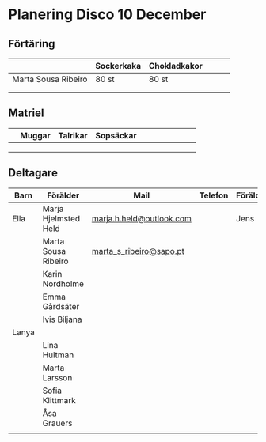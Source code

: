 # Planering Disco 10 December

## Förtäring

|   |  Sockerkaka | Chokladkakor  |   |   |  |
|---|---|---|---|---|---|
| Marta Sousa Ribeiro  | 80 st | 80 st |   |   |   |
|   |   |   |   |   |   |
|   |   |   |   |   |   |

## Matriel
|   | Muggar | Talrikar  | Sopsäckar  |   |   |   |   |   |   |   |
|---|---|---|---|---|---|---|---|---|---|---|
|   |   |   |   |   |   |   |   |   |   |   |
|   |   |   |   |   |   |   |   |   |   |   |
|   |   |   |   |   |   |   |   |   |   |   |

## Deltagare
|  Barn | Förälder | Mail  | Telefon  | Förälder  | Mail | Telefon   |
|---|---|---|---|---|---|---|
| Ella | Marja Hjelmsted Held  | marja.h.held@outlook.com  | | Jens  | jens.held@gmail.com  | 070-557 05 32   |    
|   | Marta Sousa Ribeiro  | marta_s_ribeiro@sapo.pt  |   |   |    |    |
|   | Karin Nordholme  |   |   |   |    |    |
|   | Emma Gårdsäter  |   |   |   |    |    |
|   | Ivis Biljana  |   |   |   |    |    |
| Lanya  |   |   |   |   |    |    |    |    |
|   | Lina Hultman   |   |   |   |    |    |
|   | Marta Larsson  |   |   |   |    |    |
|   | Sofia Klittmark   |   |   |   |    |    |
|   | Åsa Grauers  |   |   |   |    |    |
|   |   |   |   |   |    |    |
